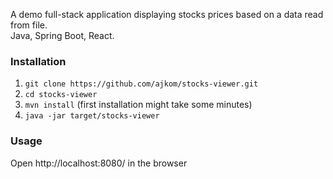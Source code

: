 A demo full-stack application displaying stocks prices based on a data read from file. <br />
Java, Spring Boot, React.

### Installation
1. `git clone https://github.com/ajkom/stocks-viewer.git`
2. `cd stocks-viewer`
3. `mvn install` (first installation might take some minutes)
4. `java -jar target/stocks-viewer`

### Usage
Open http://localhost:8080/ in the browser
